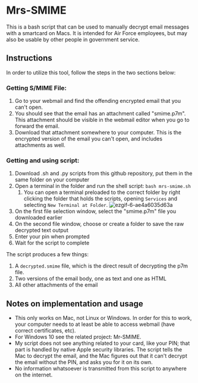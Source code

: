 # Mrs-SMIME

This is a bash script that can be used to manually decrypt email messages with a smartcard on Macs. It is intended for Air Force employees, but may also be usable by other people in government service.


## Instructions
In order to utilize this tool, follow the steps in the two sections below: 

### Getting S/MIME File:
1. Go to your webmail and find the offending encrypted email that you can't open. 
1. You should see that the email has an attachment called "smime.p7m". This attachment should be visible in the webmail editor when you go to forward the email.
1. Download that attachment somewhere to your computer. This is the encrypted version of the email you can't open, and includes attachments as well.

### Getting and using script:
1. Download .sh and .py scripts from this github repository, put them in the same folder on your computer
1. Open a terminal in the folder and run the shell script: `bash mrs-smime.sh`
    1. You can open a terminal preloaded to the correct folder by right clicking the folder that holds the scripts, opening `Services` and selecting `New Terminal at Folder`.
    ![ezgif-6-ae4a6035d63a](https://user-images.githubusercontent.com/5260472/110052965-17fed680-7d1e-11eb-9b97-1fca2d7e4b3e.gif)
1. On the first file selection window, select the "smime.p7m" file you downloaded earlier
1. On the second file window, choose or create a folder to save the raw decrypted text output
1. Enter your pin when prompted
1. Wait for the script to complete

The script produces a few things:

1. A `decrypted.smime` file, which is the direct result of decrypting the p7m file. 
1. Two versions of the email body, one as text and one as HTML
1. All other attachments of the email

## Notes on implementation and usage
- This only works on Mac, not Linux or Windows. In order for this to work, 
your computer needs to at least be able to access webmail (have correct certificates, etc).
- For Windows 10 see the related project: Mr-SMIME.
- My script does not see anything related to your card, like your PIN; that part is 
handled by native Apple security libraries. The script tells the Mac to decrypt the email, 
and the Mac figures out that it can't decrypt the email without the PIN, and asks you for it on its own.
- No information whatsoever is transmitted from this script to anywhere on the internet.

